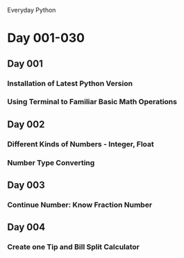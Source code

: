  Everyday Python

# Day 001-030

## Day 001

### Installation of Latest Python Version

### Using Terminal to Familiar Basic Math Operations

## Day 002

### Different Kinds of Numbers - Integer, Float

### Number Type Converting

## Day 003

### Continue Number: Know Fraction Number

## Day 004

### Create one Tip and Bill Split Calculator
